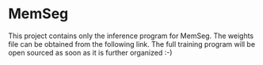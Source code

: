 # MemSeg
This project contains only the inference program for MemSeg.
The weights file can be obtained from the following link.
The full training program will be open sourced as soon as it is further organized :-)

